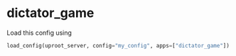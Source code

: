 # dictator\_game

Load this config using

```python
load_config(uproot_server, config="my_config", apps=["dictator_game"])
```
